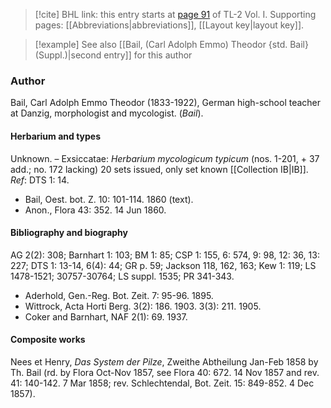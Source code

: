 > [!cite] BHL link: this entry starts at [page 91](https://www.biodiversitylibrary.org/item/103414#page/139/mode/1up) of TL-2 Vol. I.
> Supporting pages: [[Abbreviations|abbreviations]], [[Layout key|layout key]].

> [!example] See also [[Bail, (Carl Adolph Emmo) Theodor {std. Bail} (Suppl.)|second entry]] for this author

### Author

Bail, Carl Adolph Emmo Theodor (1833-1922), German high-school teacher at Danzig, morphologist and mycologist. (*Bail*).

#### Herbarium and types

Unknown. – Exsiccatae: *Herbarium mycologicum typicum* (nos. 1-201, + 37 add.; no. 172 lacking) 20 sets issued, only set known [[Collection IB|IB]].
*Ref*: DTS 1: 14.
- Bail, Oest. bot. Z. 10: 101-114. 1860 (text).
- Anon., Flora 43: 352. 14 Jun 1860.

#### Bibliography and biography

AG 2(2): 308; Barnhart 1: 103; BM 1: 85; CSP 1: 155, 6: 574, 9: 98, 12: 36, 13: 227; DTS 1: 13-14, 6(4): 44; GR p. 59; Jackson 118, 162, 163; Kew 1: 119; LS 1478-1521; 30757-30764; LS suppl. 1535; PR 341-343.
- Aderhold, Gen.-Reg. Bot. Zeit. 7: 95-96. 1895.
- Wittrock, Acta Horti Berg. 3(2): 186. 1903. 3(3): 211. 1905.
- Coker and Barnhart, NAF 2(1): 69. 1937.

#### Composite works

Nees et Henry, *Das System der Pilze*, Zweithe Abtheilung Jan-Feb 1858 by Th. Bail (rd. by Flora Oct-Nov 1857, see Flora 40: 672. 14 Nov 1857 and rev. 41: 140-142. 7 Mar 1858; rev. Schlechtendal, Bot. Zeit. 15: 849-852. 4 Dec 1857).

